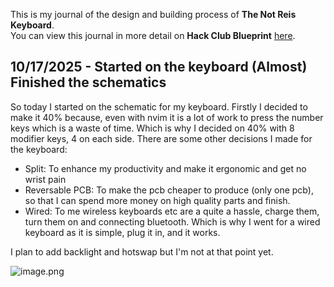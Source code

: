 <!--
  ===================    !!READ THIS NOTICE!!   ====================
  DO NOT edit this file manually. Your changes WILL BE OVERWRITTEN!
  This journal is auto generated and updated by Hack Club Blueprint.
  To edit this file, please edit your journal entries on Blueprint.
  ==================================================================
-->

This is my journal of the design and building process of **The Not Reis Keyboard**.  
You can view this journal in more detail on **Hack Club Blueprint** [here](https://blueprint.hackclub.com/projects/571).


## 10/17/2025 - Started on the keyboard (Almost) Finished the schematics  

So today I started on the schematic for my keyboard. Firstly I decided to make it 40% because, even with nvim it is a lot of work to press the number keys which is a waste of time. Which is why I decided on 40% with 8 modifier keys, 4 on each side. There are some other decisions I made for the keyboard:

- Split: To enhance my productivity and make it ergonomic and get no wrist pain
- Reversable PCB: To make the pcb cheaper to produce (only one pcb), so that I can spend more money on high quality parts and finish.
- Wired: To me wireless keyboards etc are a quite a hassle, charge them, turn them on and connecting bluetooth. Which is why I went for a wired keyboard as it is simple, plug it in, and it works.

I plan to add backlight and hotswap but I'm not at that point yet.

![image.png](https://blueprint.hackclub.com/user-attachments/blobs/proxy/eyJfcmFpbHMiOnsiZGF0YSI6Mjc1MiwicHVyIjoiYmxvYl9pZCJ9fQ==--78454f9f837ca0269064d29f36f6e4e58d7df597/image.png)  

